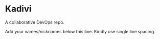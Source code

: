 # Kadivi
A collaborative DevOps repo.

Add your names/nicknames below this line. Kindly use single line spacing.
